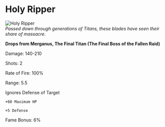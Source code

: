 # Holy Ripper

![Holy Ripper](https://vwiki.valorserver.com/api/item/picture/Holy%20Ripper)  
<i>Passed down through generations of Titans, these blades have seen their share of massacre.</i>

**Drops from Merganus, The Final Titan (The Final Boss of the Fallen Raid)**

Damage: 140-210

Shots: 2

Rate of Fire: 100%

Range: 5.5

Ignores Defense of Target

    +60 Maximum HP
    
    +5 Defense
    
Fame Bonus: 6%
